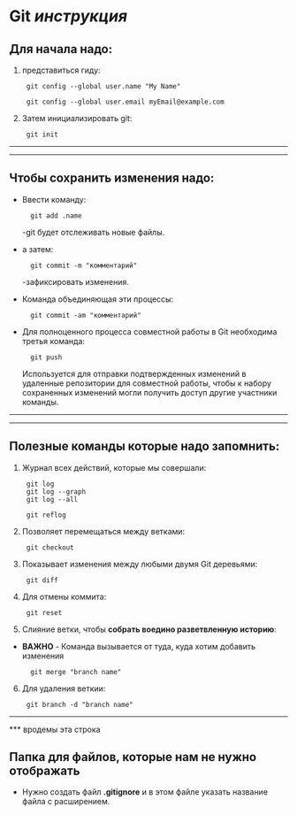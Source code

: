 # Git _инструкция_

## Для начала надо:
1. представиться гиду:

        git config --global user.name "My Name"

        git config --global user.email myEmail@example.com

2. Затем инициализировать git:

        git init
***
***
## Чтобы сохранить изменения надо:
* Ввести команду: 

        git add .name 
    -git будет отслеживать новые файлы.

* а затем: 

        git commit -m "комментарий"
    -зафиксировать изменения.
* Команда объединяющая эти процессы:

        git commit -am "комментарий"

* Для полноценного процесса совместной работы в Git необходима третья команда: 

        git push

    Используется для отправки подтвержденных изменений 
    в удаленные репозитории для совместной работы, 
    чтобы к набору сохраненных изменений могли получить доступ 
    другие участники команды.

***
***
## Полезные команды которые надо запомнить:

1. Журнал всех действий, которые мы совершали:
        
        git log 
        git log --graph
        git log --all

        git reflog

2. Позволяет перемещаться между ветками:

        git checkout

3. Показывает изменения между любыми двумя Git деревьями:

        git diff

4. Для отмены коммита:

        git reset

5. Слияние ветки, чтобы **собрать воедино разветвленную историю**:

* **ВАЖНО** - Команда вызывается от туда, куда хотим добавить изменения

        git merge "branch name"

6. Для удаления веткии: 

        git branch -d "branch name"
***
*** вродемы эта строка
## Папка для файлов, которые нам не нужно  отображать

* Нужно создать файл **.gitignore** и в этом файле указать название файла с расширением.
